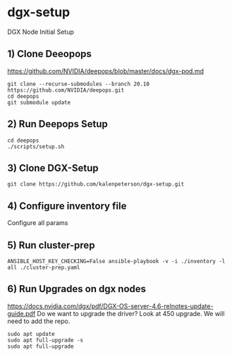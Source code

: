 # dgx-setup
DGX Node Initial Setup


## 1) Clone Deeopops
https://github.com/NVIDIA/deepops/blob/master/docs/dgx-pod.md
```
git clone --recurse-submodules --branch 20.10 https://github.com/NVIDIA/deepops.git
cd deepops
git submodule update
```


## 2) Run Deepops Setup
```
cd deepops
./scripts/setup.sh
```


## 3) Clone DGX-Setup
```
git clone https://github.com/kalenpeterson/dgx-setup.git
```


## 4) Configure inventory file
Configure all params


## 5) Run cluster-prep
```
ANSIBLE_HOST_KEY_CHECKING=False ansible-playbook -v -i ./inventory -l all ./cluster-prep.yaml
```

## 6) Run Upgrades on dgx nodes
https://docs.nvidia.com/dgx/pdf/DGX-OS-server-4.6-relnotes-update-guide.pdf
Do we want to upgrade the driver? Look at 450 upgrade. We will need to add the repo.
```
sudo apt update
sudo apt full-upgrade -s
sudo apt full-upgrade
```
